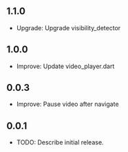 ## 1.1.0

* Upgrade: Upgrade visibility_detector

## 1.0.0

* Improve: Update video_player.dart

## 0.0.3

* Improve: Pause video after navigate

## 0.0.1

* TODO: Describe initial release.
